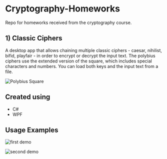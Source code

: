 # Cryptography-Homeworks
Repo for homeworks received from the cryptography course.


## 1) Classic Ciphers
A desktop app that allows chaining multiple classic ciphers - caesar, nihilist, bifid, playfair - in order to encrypt or decrypt the input text. The polybius ciphers use the extended version of the square, which includes special characters and numbers. You can load both keys and the input text from a file.

![Polybius Square](https://imgur.com/MCpyN7o.jpg)

## Created using

* C#
* WPF

## Usage Examples

![first demo](https://imgur.com/Y70MQPj.gif)

![second demo](https://imgur.com/mKNhad1.gif)
